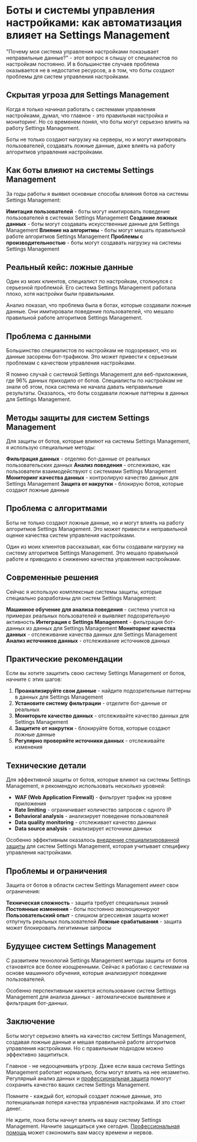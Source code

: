 ﻿# Боты и системы управления настройками: как автоматизация влияет на Settings Management

"Почему моя система управления настройками показывает неправильные данные?" - этот вопрос я слышу от специалистов по настройкам постоянно. И в большинстве случаев проблема оказывается не в недостатке ресурсов, а в том, что боты создают проблемы для систем управления настройками.

## Скрытая угроза для Settings Management

Когда я только начинал работать с системами управления настройками, думал, что главное - это правильная настройка и мониторинг. Но со временем понял, что боты могут серьезно влиять на работу Settings Management.

Боты не только создают нагрузку на серверы, но и могут имитировать пользователей, создавать ложные данные, даже влиять на работу алгоритмов управления настройками.

## Как боты влияют на системы Settings Management

За годы работы я выявил основные способы влияния ботов на системы Settings Management:

**Имитация пользователей** - боты могут имитировать поведение пользователей в системах Settings Management
**Создание ложных данных** - боты могут создавать искусственные данные для Settings Management
**Влияние на алгоритмы** - боты могут мешать правильной работе алгоритмов Settings Management
**Проблемы с производительностью** - боты могут создавать нагрузку на системы Settings Management

## Реальный кейс: ложные данные

Один из моих клиентов, специалист по настройкам, столкнулся с серьезной проблемой. Его система Settings Management работала плохо, хотя настройки были правильными.

Анализ показал, что проблема была в ботах, которые создавали ложные данные. Они имитировали поведение пользователей, что мешало правильной работе алгоритмов Settings Management.

## Проблема с данными

Большинство специалистов по настройкам не подозревают, что их данные засорены бот-трафиком. Это может привести к серьезным проблемам с качеством управления настройками.

Я помню случай с системой Settings Management для веб-приложения, где 96% данных приходило от ботов. Специалисты по настройкам не знали об этом, пока система не начала давать неправильные результаты. Оказалось, что боты создавали ложные паттерны в данных для Settings Management.

## Методы защиты для систем Settings Management

Для защиты от ботов, которые влияют на системы Settings Management, я использую специальные методы:

**Фильтрация данных** - отделяю бот-данные от реальных пользовательских данных
**Анализ поведения** - отслеживаю, как пользователи взаимодействуют с системами Settings Management
**Мониторинг качества данных** - контролирую качество данных для Settings Management
**Защита от накрутки** - блокирую ботов, которые создают ложные данные

## Проблема с алгоритмами

Боты не только создают ложные данные, но и могут влиять на работу алгоритмов Settings Management. Это может привести к неправильной оценке качества систем управления настройками.

Один из моих клиентов рассказывал, как боты создавали нагрузку на систему алгоритмов Settings Management. Это мешало правильной работе и приводило к снижению качества управления настройками.

## Современные решения

Сейчас я использую комплексные системы защиты, которые специально разработаны для систем Settings Management:

**Машинное обучение для анализа поведения** - система учится на примерах реальных пользователей и выявляет подозрительную активность
**Интеграция с Settings Management** - фильтрация бот-данных из данных для Settings Management
**Мониторинг качества данных** - отслеживание качества данных для Settings Management
**Анализ источников данных** - отслеживание источников данных

## Практические рекомендации

Если вы хотите защитить свою систему Settings Management от ботов, начните с этих шагов:

1. **Проанализируйте свои данные** - найдите подозрительные паттерны в данных для Settings Management
2. **Установите систему фильтрации** - отделите бот-данные от реальных
3. **Мониторьте качество данных** - отслеживайте качество данных для Settings Management
4. **Защитите от накрутки** - блокируйте ботов, которые создают ложные данные
5. **Регулярно проверяйте источники данных** - отслеживайте изменения

## Технические детали

Для эффективной защиты от ботов, которые влияют на системы Settings Management, я рекомендую использовать несколько уровней:

- **WAF (Web Application Firewall)** - фильтрует трафик на уровне приложения
- **Rate limiting** - ограничивает количество запросов с одного IP
- **Behavioral analysis** - анализирует поведение пользователей
- **Data quality monitoring** - отслеживает качество данных
- **Data source analysis** - анализирует источники данных

Особенно эффективным оказалось [внедрение специализированной защиты](https://progaem.com/ustanovka-antibota-usluga-po-zashhite-ot-botov-vashih-sajtov-na-razlichnyh-cms-sistemah.html) для систем Settings Management, которая учитывает специфику управления настройками.

## Проблемы и ограничения

Защита от ботов в области систем Settings Management имеет свои ограничения:

**Техническая сложность** - защита требует специальных знаний
**Постоянные изменения** - боты постоянно эволюционируют
**Пользовательский опыт** - слишком агрессивная защита может отпугнуть реальных пользователей
**Ложные срабатывания** - защита может блокировать легитимные запросы

## Будущее систем Settings Management

С развитием технологий Settings Management методы защиты от ботов становятся все более изощренными. Сейчас я работаю с системами на основе машинного обучения, которые анализируют поведение пользователей.

Особенно перспективным кажется использование систем Settings Management для анализа данных - автоматическое выявление и фильтрация бот-данных.

## Заключение

Боты могут серьезно влиять на качество систем Settings Management, создавая ложные данные и мешая правильной работе алгоритмов управления настройками. Но с правильным подходом можно эффективно защититься.

Главное - не недооценивать угрозу. Даже если ваша система Settings Management работает нормально, боты могут влиять на нее незаметно. Регулярный анализ данных и [профессиональная защита](https://progaem.com/ustanovka-antibota-usluga-po-zashhite-ot-botov-vashih-sajtov-na-razlichnyh-cms-sistemah.html) помогут сохранить качество ваших систем Settings Management.

Помните - каждый бот, который создает ложные данные, это потенциальная потеря качества управления настройками. И это стоит денег.

Не ждите, пока боты начнут влиять на вашу систему Settings Management. Начните защищаться уже сегодня. [Профессиональная помощь](https://progaem.com/ustanovka-antibota-usluga-po-zashhite-ot-botov-vashih-sajtov-na-razlichnyh-cms-sistemah.html) может сэкономить вам массу времени и нервов.
